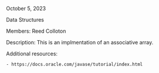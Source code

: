 October 5, 2023

Data Structures

Members: Reed Colloton

Description: This is an implmentation of an associative array.

Additional resources:

    - https://docs.oracle.com/javase/tutorial/index.html
